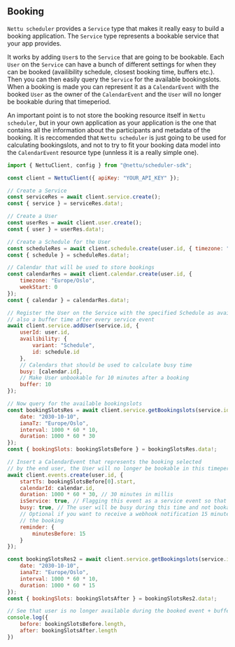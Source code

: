 ## Booking

`Nettu scheduler` provides a `Service` type that makes it really easy to build a booking application. The `Service` type represents a bookable service that your app provides.

It works by adding `User`s to the `Service` that are going to be bookable. Each `User`
on the `Service` can have a bunch of different settings for when they can be booked (availibility schedule, closest booking time, buffers etc.).
Then you can then easily query the `Service` for the available bookingslots. When
a booking is made you can represent it as a `CalendarEvent` with the booked `User`
as the owner of the `CalendarEvent` and the `User` will no longer be bookable
during that timeperiod.

An important point is to not store the booking resource itself in `Nettu scheduler`, but in your own application as your application is the one that contains all the information about the participants and metadata of the booking. It is reccomended that `Nettu scheduler` is just going to be used for calculating bookingslots, and not to try to fit your booking data model into the `CalendarEvent` resource type (unnless it is a really simple one). 


```js
import { NettuClient, config } from "@nettu/scheduler-sdk";

const client = NettuClient({ apiKey: "YOUR_API_KEY" });

// Create a Service
const serviceRes = await client.service.create();
const { service } = serviceRes.data!;

// Create a User
const userRes = await client.user.create();
const { user } = userRes.data!;

// Create a Schedule for the User
const scheduleRes = await client.schedule.create(user.id, { timezone: "Europe/Oslo" });
const { schedule } = scheduleRes.data!;

// Calendar that will be used to store bookings
const calendarRes = await client.calendar.create(user.id, {
    timezone: "Europe/Oslo",
    weekStart: 0
});
const { calendar } = calendarRes.data!;

// Register the User on the Service with the specified Schedule as availibility and
// also a buffer time after every service event 
await client.service.addUser(service.id, {
    userId: user.id,
    availibility: {
        variant: "Schedule",
        id: schedule.id
    },
    // Calendars that should be used to calculate busy time
    busy: [calendar.id],
    // Make User unbookable for 10 minutes after a booking 
    buffer: 10
});

// Now query for the available bookingslots
const bookingSlotsRes = await client.service.getBookingslots(service.id, {
    date: "2030-10-10",
    ianaTz: "Europe/Oslo",
    interval: 1000 * 60 * 10,
    duration: 1000 * 60 * 30
});
const { bookingSlots: bookingSlotsBefore } = bookingSlotsRes.data!;

// Insert a CalendarEvent that represents the booking selected
// by the end user, the User will no longer be bookable in this timeperiod
await client.events.create(user.id, {
    startTs: bookingSlotsBefore[0].start,
    calendarId: calendar.id,
    duration: 1000 * 60 * 30, // 30 minutes in millis
    isService: true, // Flagging this event as a service event so that possible service buffers will be created correctly
    busy: true, // The user will be busy during this time and not bookable
    // Optional if you want to receive a webhook notification 15 minutes before
    // the booking
    reminder: {
        minutesBefore: 15
    }
});

const bookingSlotsRes2 = await client.service.getBookingslots(service.id, {
    date: "2030-10-10",
    ianaTz: "Europe/Oslo",
    interval: 1000 * 60 * 10,
    duration: 1000 * 60 * 15
});
const { bookingSlots: bookingSlotsAfter } = bookingSlotsRes2.data!;

// See that user is no longer available during the booked event + buffer time 
console.log({
    before: bookingSlotsBefore.length,
    after: bookingSlotsAfter.length
})
```
